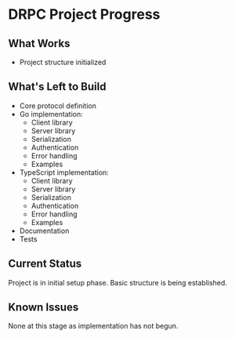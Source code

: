 # DRPC Project Progress

## What Works
- Project structure initialized

## What's Left to Build
- Core protocol definition
- Go implementation:
  - Client library
  - Server library
  - Serialization
  - Authentication
  - Error handling
  - Examples
- TypeScript implementation:
  - Client library
  - Server library
  - Serialization
  - Authentication
  - Error handling
  - Examples
- Documentation
- Tests

## Current Status
Project is in initial setup phase. Basic structure is being established.

## Known Issues
None at this stage as implementation has not begun.